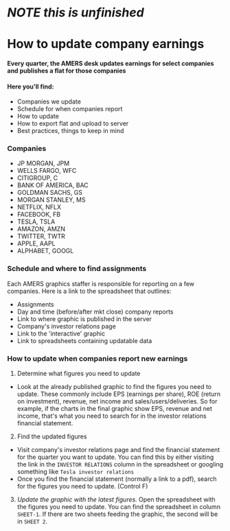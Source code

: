 # *NOTE this is unfinished*
# How to update company earnings
#### Every quarter, the AMERS desk updates earnings for select companies and publishes a flat for those companies

#### Here you'll find:
- Companies we update
- Schedule for when companies report
- How to update
- How to export flat and upload to server
- Best practices, things to keep in mind

### Companies
- JP MORGAN, JPM
- WELLS FARGO, WFC
- CITIGROUP, C
- BANK OF AMERICA, BAC
- GOLDMAN SACHS, GS
- MORGAN STANLEY, MS
- NETFLIX, NFLX
- FACEBOOK, FB
- TESLA, TSLA
- AMAZON, AMZN
- TWITTER, TWTR
- APPLE, AAPL
- ALPHABET, GOOGL

### Schedule and where to find assignments
Each AMERS graphics staffer is responsible for reporting on a few companies. Here is a link to the spreadsheet that outlines:
- Assignments
- Day and time (before/after mkt close) company reports
- Link to where graphic is published in the server
- Company's investor relations page
- Link to the 'interactive' graphic
- Link to spreadsheets containing updatable data

### How to update when companies report new earnings
1. Determine what figures you need to update
  * Look at the already published graphic to find the figures you need to update. These commonly include EPS (earnings per share), ROE (return on investment), revenue, net income and sales/users/deliveries. So for example, if the charts in the final graphic show EPS, revenue and net income, that's what you need to search for in the investor relations financial statement.
2. Find the updated figures
  * Visit company's investor relations page and find the financial statement for the quarter you want to update. You can find this by either visiting the link in the `INVESTOR RELATIONS` column in the spreadsheet or googling something like `Tesla investor relations`
  * Once you find the financial statement (normally a link to a pdf), search for the figures you need to update. (Control F)

3. _Update the graphic with the latest figures._ Open the spreadsheet with the figures you need to update. You can find the spreadsheet in column `SHEET-1`. If there are two sheets feeding the graphic, the second will be in `SHEET 2`.

